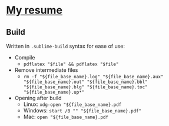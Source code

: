 # [My resume](https://docs.google.com/viewer?url=https://github.com/D-Pow/resume/raw/master/Resume%20-%20Devon%20Powell.pdf)

## Build

Written in `.sublime-build` syntax for ease of use:

* Compile
    - `pdflatex "$file" && pdflatex "$file"`
* Remove intermediate files
    - `rm -f "${file_base_name}.log" "${file_base_name}.aux" "${file_base_name}.out" "${file_base_name}.bbl" "${file_base_name}.blg" "${file_base_name}.toc" "${file_base_name}.up*"`
* Opening after build
    - Linux: `xdg-open "${file_base_name}.pdf`
    - Windows: `start /B "" "${file_base_name}.pdf"`
    - Mac: `open "${file_base_name}.pdf`
